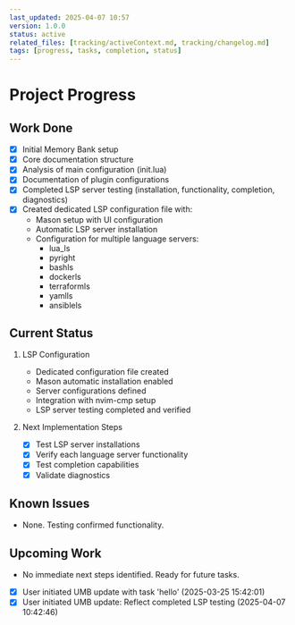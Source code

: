 ```yaml
---
last_updated: 2025-04-07 10:57
version: 1.0.0
status: active
related_files: [tracking/activeContext.md, tracking/changelog.md]
tags: [progress, tasks, completion, status]
---
```


# Project Progress

## Work Done
- [x] Initial Memory Bank setup
- [x] Core documentation structure
- [x] Analysis of main configuration (init.lua)
- [x] Documentation of plugin configurations
- [x] Completed LSP server testing (installation, functionality, completion, diagnostics)
- [x] Created dedicated LSP configuration file with:
  - Mason setup with UI configuration
  - Automatic LSP server installation
  - Configuration for multiple language servers:
    - lua_ls
    - pyright
    - bashls
    - dockerls
    - terraformls
    - yamlls
    - ansiblels

## Current Status
1. LSP Configuration
   - Dedicated configuration file created
   - Mason automatic installation enabled
   - Server configurations defined
   - Integration with nvim-cmp setup
   - LSP server testing completed and verified

2. Next Implementation Steps
   - [x] Test LSP server installations
   - [x] Verify each language server functionality
   - [x] Test completion capabilities
   - [x] Validate diagnostics

## Known Issues
- None. Testing confirmed functionality.

## Upcoming Work
- No immediate next steps identified. Ready for future tasks.

- [x] User initiated UMB update with task 'hello' (2025-03-25 15:42:01)
- [x] User initiated UMB update: Reflect completed LSP testing (2025-04-07 10:42:46)
